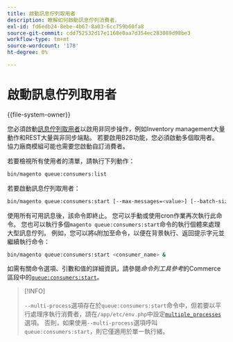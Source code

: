 ```yaml
---
title: 啟動訊息佇列取用者
description: 瞭解如何啟動訊息佇列消費者。
exl-id: fd6edb24-8ebe-4b67-8a03-6cc759b60fa8
source-git-commit: cdd752532d17e1168e0aa7d354ec283089d98be3
workflow-type: tm+mt
source-wordcount: '178'
ht-degree: 0%

---
```


# 啟動訊息佇列取用者

{{file-system-owner}}

您必須啟動[訊息佇列取用者](../queues/consumers.md)以啟用非同步操作，例如Inventory management大量動作和REST大量與非同步端點。 若要啟用B2B功能，您必須啟動多個取用者。 協力廠商模組可能也需要您啟動自訂消費者。

若要檢視所有使用者的清單，請執行下列動作：

```bash
bin/magento queue:consumers:list
```

若要啟動訊息佇列取用者：

```bash
bin/magento queue:consumers:start [--max-messages=<value>] [--batch-size=<value>] [--single-thread] [--area-code=<value>] [--multi-process=<value>] <consumer_name>
```

使用所有可用訊息後，該命令即終止。 您可以手動或使用cron作業再次執行此命令。 您也可以執行多個`magento queue:consumers:start`命令的執行個體來處理大型訊息佇列。 例如，您可以將`&`附加至命令，以便在背景執行、返回提示字元並繼續執行命令：

```bash
bin/magento queue:consumers:start <consumer_name> &
```

如需有關命令選項、引數和值的詳細資訊，請參閱&#x200B;_命令列工具參考_&#x200B;的Commerce區段中的[`queue:consumers:start`](../../tools/reference/commerce-on-premises.md#queueconsumersstart)。

>[!INFO]
>
>`--multi-process`選項存在於`queue:consumers:start`命令中，但若要以平行處理序執行消費者，請在`/app/etc/env.php`中設定[`multiple_processes`](../queues/manage-message-queues.md#configuration)選項。 否則，如果使用`--multi-process`選項呼叫`queue:consumers:start`，則它僅適用於單一執行緒。
